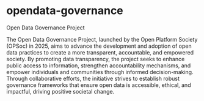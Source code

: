 # opendata-governance
Open Data Governance Project

The Open Data Governance Project, launched by the Open Platform Society (OPSoc) in 2025, aims to advance the development and adoption of open data practices to create a more transparent, accountable, and empowered society. By promoting data transparency, the project seeks to enhance public access to information, strengthen accountability mechanisms, and empower individuals and communities through informed decision-making. Through collaborative efforts, the initiative strives to establish robust governance frameworks that ensure open data is accessible, ethical, and impactful, driving positive societal change.
